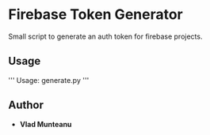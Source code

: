 # Firebase Token Generator 
Small script to generate an auth token for firebase projects. 

## Usage 
'''
Usage: generate.py <key> <email> <password>
'''
## Author 
* **Vlad Munteanu** 
